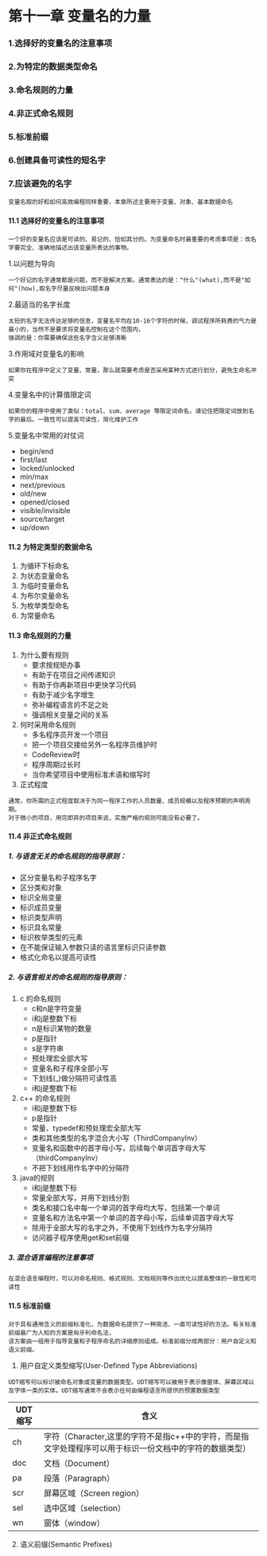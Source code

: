 # 第十一章 变量名的力量

### 1.选择好的变量名的注意事项
### 2.为特定的数据类型命名
### 3.命名规则的力量
### 4.非正式命名规则
### 5.标准前缀
### 6.创建具备可读性的短名字
### 7.应该避免的名字

```text
变量名取的好和如何高效编程同样重要，本章所述主要用于变量、对象、基本数据命名
```

#### 11.1 选择好的变量名的注意事项
```text
一个好的变量名应该是可读的、易记的、恰如其分的。为变量命名时最重要的考虑事项是：改名字要完全、准确地描述出该变量所表达的事物。
```
1.以问题为导向
```text
一个好记的名字通常都是问题，而不是解决方案。通常表达的是："什么"(what),而不是"如何"(how),取名字尽量反映出问题本身
```
2.最适当的名字长度
```text
太短的名字无法传达足够的信息，变量名平均在10-16个字符的时候，调试程序所耗费的气力是最小的，当然不是要求将变量名控制在这个范围内，
强调的是：你需要确保这些名字含义足够清晰
```
3.作用域对变量名的影响
```text
如果你在程序中定义了变量、常量，那么就需要考虑是否采用某种方式进行划分，避免生命名冲突
```
4.变量名中的计算值限定词
```text
如果你的程序中使用了类似：total、sum、average 等限定词命名，请记住把限定词放到名字的最后。一致性可以提高可读性，简化维护工作
```
5.变量名中常用的对仗词
* begin/end
* first/last
* locked/unlocked
* min/max
* next/previous
* old/new
* opened/closed
* visible/invisible
* source/target
* up/down


#### 11.2 为特定类型的数据命名
1. 为循环下标命名
2. 为状态变量命名
3. 为临时变量命名
4. 为布尔变量命名
5. 为枚举类型命名
6. 为常量命名

#### 11.3 命名规则的力量
1. 为什么要有规则
    * 要求按规矩办事
    * 有助于在项目之间传递知识
    * 有助于你再新项目中更快学习代码
    * 有助于减少名字增生
    * 弥补编程语言的不足之处
    * 强调相关变量之间的关系 
2. 何时采用命名规则
    * 多名程序员开发一个项目
    * 把一个项目交接给另外一名程序员维护时
    * CodeReview时
    * 程序周期过长时
    * 当你希望项目中使用标准术语和缩写时
3. 正式程度
```text
通常，你所需的正式程度取决于为同一程序工作的人员数量、成员规模以及程序预期的声明周期。
对于微小的项目，用完即弃的项目来说，实施严格的规则可能没有必要了。
```

#### 11.4 非正式命名规则
##### 1. 与语言无关的命名规则的指导原则：
* 区分变量名和子程序名字
* 区分类和对象
* 标识全局变量
* 标识成员变量
* 标识类型声明
* 标识具名常量
* 标识枚举类型的元素
* 在不能保证输入参数只读的语言里标识只读参数
* 格式化命名以提高可读性

##### 2. 与语言相关的命名规则的指导原则：
1. c 的命名规则
    * c和n是字符变量
    * i和j是整数下标
    * n是标识某物的数量
    * p是指针
    * s是字符串
    * 预处理宏全部大写
    * 变量名和子程序全部小写
    * 下划线(_)做分隔符可读性高
    * i和j是整数下标
2. c++ 的命名规则
    * i和j是整数下标
    * p是指针
    * 常量、typedef和预处理宏全部大写
    * 类和其他类型的名字混合大小写（ThirdCompanyInv）
    * 变量名和函数中的首字母小写，后续每个单词首字母大写（thirdCompanyInv）
    * 不把下划线用作名字中的分隔符
3. java的规则
    * i和j是整数下标
    * 常量全部大写，并用下划线分割
    * 类名和接口名中每一个单词的首字母均大写，包括第一个单词
    * 变量名和方法名中第一个单词的首字母小写，后续单词首字母大写
    * 除用于全部大写的名字之外，不使用下划线作为名字分隔符
    * 访问器子程序使用get和set前缀
    
##### 3. 混合语言编程的注意事项
```text
在混合语言编程时，可以对命名规则、格式规则、文档规则等作出优化以提高整体的一致性和可读性
```
#### 11.5 标准前缀
```text
对于具有通用含义的前缀标准化，为数据命名提供了一种简洁、一直可读性好的方法。有关标准前缀最广为人知的方案是匈牙利命名法，
该方案由一组用于指导变量和子程序命名的详细原则组成。标准前缀分成两部分：用户自定义和语义前缀。
```
1. 用户自定义类型缩写(User-Defined Type Abbreviations)
```text
UDT缩写何以标识被命名对象或变量的数据类型。UDT缩写可以被用于表示像窗体、屏幕区域以及字体一类的实体。UDT缩写通常不会表示任何由编程语言所提供的预置数据类型
```
|UDT缩写|含义|
|---|---|
|ch|字符（Character,这里的字符不是指c++中的字符，而是指文字处理程序可以用于标识一份文档中的字符的数据类型）|
|doc|文档（Document）|
|pa|段落（Paragraph）|
|scr|屏幕区域（Screen region）|
|sel|选中区域（selection）|
|wn|窗体（window）|

2. 语义前缀(Semantic Prefixes)
